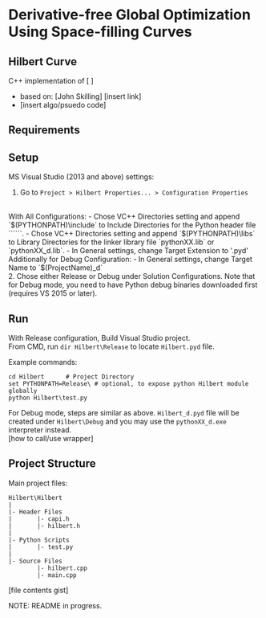 # Derivative-free Global Optimization Using Space-filling Curves
## Hilbert Curve
C++ implementation of [ ]
- based on: [John Skilling] [insert link]
- [insert algo/psuedo code]

## Requirements

## Setup
MS Visual Studio (2013 and above) settings:
1. Go to `Project > Hilbert Properties... > Configuration Properties`
<br />
With All Configurations:
- Chose VC++ Directories setting and append `$(PYTHONPATH)\include` to Include Directories for the Python header file ```<Python.h>```. 
- Chose VC++ Directories setting and append `$(PYTHONPATH)\libs` to Library Directories for the linker library file `pythonXX.lib` or `pythonXX_d.lib`.
- In General settings, change Target Extension to '.pyd'
<br />
Additionally for Debug Configuration:
- In General settings, change Target Name to `$(ProjectName)_d`
<br />
2. Chose either Release or Debug under Solution Configurations. Note that for Debug mode, you need to have Python debug binaries downloaded first (requires VS 2015 or later).

## Run
With Release configuration, Build Visual Studio project.
<br />
From CMD, run `dir Hilbert\Release` to locate `Hilbert.pyd` file.
<br />

Example commands:
```Shell
cd Hilbert		# Project Directory
set PYTHONPATH=Release\	# optional, to expose python Hilbert module globally
python Hilbert\test.py
```

For Debug mode, steps are similar as above. `Hilbert_d.pyd` file will be created under `Hilbert\Debug` and you may use the `pythonXX_d.exe` interpreter instead.
<br />
[how to call/use wrapper]

## Project Structure
Main project files:
```
Hilbert\Hilbert
|
|- Header Files
|		|- capi.h
|		|- hilbert.h
|
|- Python Scripts
|		|- test.py
|
|- Source Files
		|- hilbert.cpp
		|- main.cpp
```
[file contents gist]

NOTE: README in progress.
